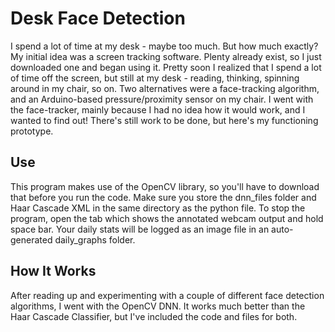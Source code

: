# Desk Face Detection
I spend a lot of time at my desk - maybe too much. But how much exactly? My initial idea was a screen tracking software. Plenty already exist, so I just downloaded one and began using it. Pretty soon I realized that I spend a lot of time off the screen, but still at my desk - reading, thinking, spinning around in my chair, so on. Two alternatives were a face-tracking algorithm, and an Arduino-based pressure/proximity sensor on my chair. I went with the face-tracker, mainly because I had no idea how it would work, and I wanted to find out! There's still work to be done, but here's my functioning prototype.
## Use
This program makes use of the OpenCV library, so you'll have to download that before you run the code. Make sure you store the dnn_files folder and Haar Cascade XML in the same directory as the python file. To stop the program, open the tab which shows the annotated webcam output and hold space bar. Your daily stats will be logged as an image file in an auto-generated daily_graphs folder.
## How It Works
After reading up and experimenting with a couple of different face detection algorithms, I went with the OpenCV DNN. It works much better than the Haar Cascade Classifier, but I've included the code and files for both.

